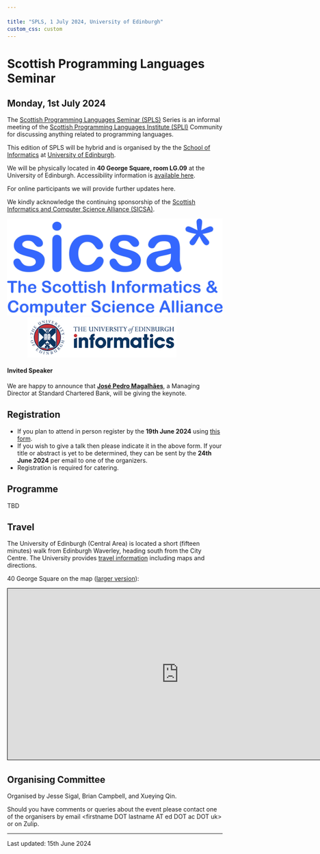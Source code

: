 ```yaml
---

title: "SPLS, 1 July 2024, University of Edinburgh"
custom_css: custom
---
```


# Scottish Programming Languages Seminar

## Monday, 1st July 2024

The [Scottish Programming Languages Seminar (SPLS)](https://spli.scot/spls) Series is an informal meeting of the [Scottish Programming Languages Institute (SPLI)](https://spli.scot/) Community for discussing anything related to programming languages.

This edition of SPLS will be hybrid and is organised by the the [School of Informatics](https://informatics.ed.ac.uk/) at [University of Edinburgh](https://www.ed.ac.uk).

We will be physically located in **40 George Square, room LG.09** at the University of Edinburgh.
Accessibility information is [available here](https://www.accessable.co.uk/the-university-of-edinburgh/central-area/access-guides/40-george-square-lower-ground-teaching-hub).

For online participants we will provide further updates here.

We kindly acknowledge the continuing sponsorship of the [Scottish Informatics and Computer Science Alliance (SICSA)](https://sicsa.ac.uk).

<div class="header">
      <a href="https://www.sicsa.ac.uk/"><img class="logo" src="../../../assets/images/sicsalogo.png" alt="SICSA Logo"></a>
      &nbsp;&nbsp;
            &nbsp;&nbsp;
                  &nbsp;&nbsp;
                        &nbsp;&nbsp;
        <a href="https://www.ed.ac.uk">
        <img class="logo" src="../../../assets/images/edinburgh.jpg" alt="University of Edinburgh">
        </a>
    </div>

#### Invited Speaker

We are happy to announce that **[José Pedro Magalhães](http://dreixel.net/)**, a Managing Director at Standard Chartered Bank, will be giving the keynote.

## Registration

+ If you plan to attend in person register by the **19th June 2024** using [this form](https://forms.office.com/e/0zUMNaUxVj).
+ If you wish to give a talk then please indicate it in the above form. If your title or abstract is yet to be determined, they can be sent by the **24th June 2024** per email to one of the organizers.
+ Registration is required for catering.

## Programme

TBD

## Travel

The University of Edinburgh (Central Area) is located a short (fifteen minutes) walk from Edinburgh Waverley, heading south from the City Centre.
The University provides [travel information](https://www.ed.ac.uk/maps/) including maps and directions.

40 George Square on the map ([larger version](https://www.openstreetmap.org/?mlat=55.94319&mlon=-3.18647#map=19/55.94319/-3.18647)):

<div class="map" style="width: 800px; text-align: center;">
      <iframe width="800" height="400" src="https://www.openstreetmap.org/export/embed.html?bbox=-3.187499642372132%2C55.94266775633066%2C-3.185439705848694%2C55.94371320142805&amp;layer=mapnik&amp;marker=55.94319048240691%2C-3.1864696741104126" style="border: 1px solid black"></iframe>
</div>

## Organising Committee

Organised by Jesse Sigal, Brian Campbell, and Xueying Qin.

Should you have comments or queries about the event please contact one of the organisers by email &lt;firstname DOT lastname AT ed DOT ac DOT uk&gt; or on Zulip.

<footer>
<hr>
<p class="footer">
Last updated: 15th June 2024
</p>
</footer>
